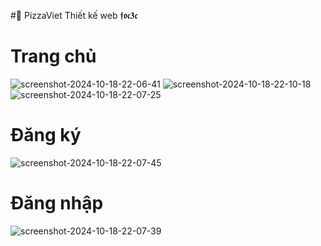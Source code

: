 #🍕 PizzaViet
Thiết kế web
𝖋𝖔𝖈𝟑𝖈

# Trang chủ
![screenshot-2024-10-18-22-06-41](https://github.com/user-attachments/assets/882a47cb-046f-438c-b4f7-cb7417d1aefa)
![screenshot-2024-10-18-22-10-18](https://github.com/user-attachments/assets/847c8976-9be2-4892-b140-107c4f5801f9)
![screenshot-2024-10-18-22-07-25](https://github.com/user-attachments/assets/c8638f25-61a6-4b2c-a14b-9d06e1b90148)

# Đăng ký
![screenshot-2024-10-18-22-07-45](https://github.com/user-attachments/assets/f8a91968-e85e-4b6b-94e0-cc1a5b957572)

# Đăng nhập
![screenshot-2024-10-18-22-07-39](https://github.com/user-attachments/assets/be1665c6-70ee-4f9d-a39d-2fb1b4a7d253)



